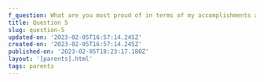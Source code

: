 ```yaml
---
f_question: What are you most proud of in terms of my accomplishments and achievements?
title: Question 5
slug: question-5
updated-on: '2023-02-05T16:57:14.245Z'
created-on: '2023-02-05T16:57:14.245Z'
published-on: '2023-02-05T18:23:17.180Z'
layout: '[parents].html'
tags: parents
---
```



